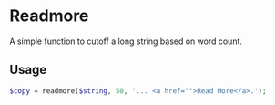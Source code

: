 # Readmore

A simple function to cutoff a long string based on word count.

## Usage

```php
$copy = readmore($string, 50, '... <a href="">Read More</a>.');
```
